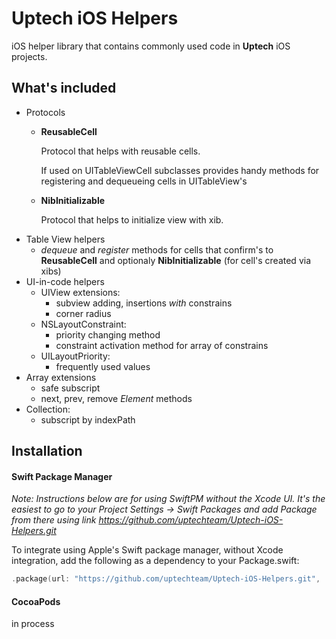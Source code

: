 # Uptech iOS Helpers 

iOS helper library that contains commonly used code in **Uptech** iOS projects.

## What's included
- Protocols
  - **ReusableCell**
      
      Protocol that helps with reusable cells. 
        
      If used on UITableViewCell subclasses provides handy methods for registering and dequeueing cells in UITableView's
      
   - **NibInitializable**

      Protocol that helps to initialize view with xib.
- Table View helpers
  - *dequeue* and *register* methods for cells that confirm's to **ReusableCell** and optionaly **NibInitializable** (for cell's created via xibs)
- UI-in-code helpers
  - UIView extensions:
    - subview adding, insertions *with* constrains
    - corner radius
  - NSLayoutConstraint:
    - priority changing method
    - constraint activation method for array of constrains
  - UILayoutPriority:
    - frequently used values
- Array extensions
  - safe subscript
  - next, prev, remove *Element* methods
- Collection:
  - subscript by indexPath

## Installation

#### Swift Package Manager
*Note: Instructions below are for using SwiftPM without the Xcode UI. It's the easiest to go to your Project Settings -> Swift Packages and add Package from there using link https://github.com/uptechteam/Uptech-iOS-Helpers.git*

To integrate using Apple's Swift package manager, without Xcode integration, add the following as a dependency to your Package.swift:
```swift
.package(url: "https://github.com/uptechteam/Uptech-iOS-Helpers.git", .upToNextMajor(from: "1.0.0"))
```

#### CocoaPods
in process 
